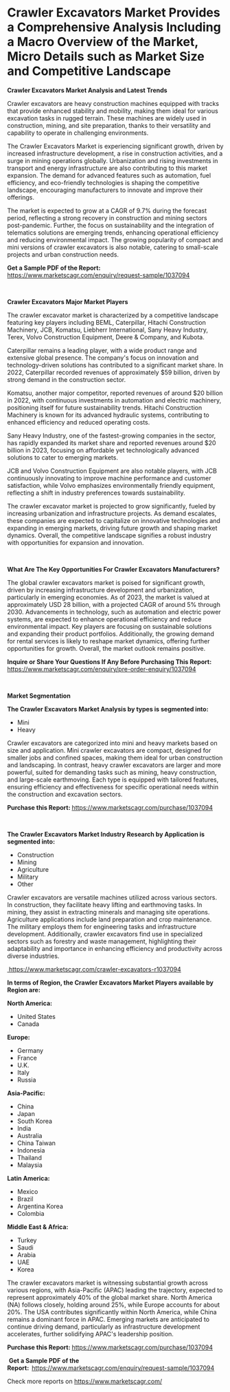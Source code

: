 <p><h1>Crawler Excavators Market Provides a Comprehensive Analysis Including a Macro Overview of the Market, Micro Details such as Market Size and Competitive Landscape</h1></p><p><strong>Crawler Excavators Market Analysis and Latest Trends</strong></p>
<p><p>Crawler excavators are heavy construction machines equipped with tracks that provide enhanced stability and mobility, making them ideal for various excavation tasks in rugged terrain. These machines are widely used in construction, mining, and site preparation, thanks to their versatility and capability to operate in challenging environments.</p><p>The Crawler Excavators Market is experiencing significant growth, driven by increased infrastructure development, a rise in construction activities, and a surge in mining operations globally. Urbanization and rising investments in transport and energy infrastructure are also contributing to this market expansion. The demand for advanced features such as automation, fuel efficiency, and eco-friendly technologies is shaping the competitive landscape, encouraging manufacturers to innovate and improve their offerings.</p><p>The market is expected to grow at a CAGR of 9.7% during the forecast period, reflecting a strong recovery in construction and mining sectors post-pandemic. Further, the focus on sustainability and the integration of telematics solutions are emerging trends, enhancing operational efficiency and reducing environmental impact. The growing popularity of compact and mini versions of crawler excavators is also notable, catering to small-scale projects and urban construction needs.</p></p>
<p><strong>Get a Sample PDF of the Report:&nbsp;</strong> <a href="https://www.marketscagr.com/enquiry/request-sample/1037094?utm_campaign=3001&utm_medium=2&utm_source=Github&utm_content=ia&utm_term=09042025&utm_id=crawler-excavators">https://www.marketscagr.com/enquiry/request-sample/1037094</a></p>
<p>&nbsp;</p>
<p><strong>Crawler Excavators Major Market Players</strong></p>
<p><p>The crawler excavator market is characterized by a competitive landscape featuring key players including BEML, Caterpillar, Hitachi Construction Machinery, JCB, Komatsu, Liebherr International, Sany Heavy Industry, Terex, Volvo Construction Equipment, Deere & Company, and Kubota. </p><p>Caterpillar remains a leading player, with a wide product range and extensive global presence. The company's focus on innovation and technology-driven solutions has contributed to a significant market share. In 2022, Caterpillar recorded revenues of approximately $59 billion, driven by strong demand in the construction sector.</p><p>Komatsu, another major competitor, reported revenues of around $20 billion in 2022, with continuous investments in automation and electric machinery, positioning itself for future sustainability trends. Hitachi Construction Machinery is known for its advanced hydraulic systems, contributing to enhanced efficiency and reduced operating costs. </p><p>Sany Heavy Industry, one of the fastest-growing companies in the sector, has rapidly expanded its market share and reported revenues around $20 billion in 2023, focusing on affordable yet technologically advanced solutions to cater to emerging markets. </p><p>JCB and Volvo Construction Equipment are also notable players, with JCB continuously innovating to improve machine performance and customer satisfaction, while Volvo emphasizes environmentally friendly equipment, reflecting a shift in industry preferences towards sustainability.</p><p>The crawler excavator market is projected to grow significantly, fueled by increasing urbanization and infrastructure projects. As demand escalates, these companies are expected to capitalize on innovative technologies and expanding in emerging markets, driving future growth and shaping market dynamics. Overall, the competitive landscape signifies a robust industry with opportunities for expansion and innovation.</p></p>
<p>&nbsp;</p>
<p><strong>What Are The Key Opportunities For Crawler Excavators Manufacturers?</strong></p>
<p><p>The global crawler excavators market is poised for significant growth, driven by increasing infrastructure development and urbanization, particularly in emerging economies. As of 2023, the market is valued at approximately USD 28 billion, with a projected CAGR of around 5% through 2030. Advancements in technology, such as automation and electric power systems, are expected to enhance operational efficiency and reduce environmental impact. Key players are focusing on sustainable solutions and expanding their product portfolios. Additionally, the growing demand for rental services is likely to reshape market dynamics, offering further opportunities for growth. Overall, the market outlook remains positive.</p></p>
<p><strong>Inquire or Share Your Questions If Any Before Purchasing This Report:</strong> <a href="https://www.marketscagr.com/enquiry/pre-order-enquiry/1037094?utm_campaign=3001&utm_medium=2&utm_source=Github&utm_content=ia&utm_term=09042025&utm_id=crawler-excavators">https://www.marketscagr.com/enquiry/pre-order-enquiry/1037094</a></p>
<p>&nbsp;</p>
<p><strong>Market Segmentation</strong></p>
<p><strong>The Crawler Excavators Market Analysis by types is segmented into:</strong></p>
<p><ul><li>Mini</li><li>Heavy</li></ul></p>
<p><p>Crawler excavators are categorized into mini and heavy markets based on size and application. Mini crawler excavators are compact, designed for smaller jobs and confined spaces, making them ideal for urban construction and landscaping. In contrast, heavy crawler excavators are larger and more powerful, suited for demanding tasks such as mining, heavy construction, and large-scale earthmoving. Each type is equipped with tailored features, ensuring efficiency and effectiveness for specific operational needs within the construction and excavation sectors.</p></p>
<p><strong>Purchase this Report:&nbsp;</strong><a href="https://www.marketscagr.com/purchase/1037094?utm_campaign=3001&utm_medium=2&utm_source=Github&utm_content=ia&utm_term=09042025&utm_id=crawler-excavators">https://www.marketscagr.com/purchase/1037094</a></p>
<p>&nbsp;</p>
<p><strong>The Crawler Excavators Market Industry Research by Application is segmented into:</strong></p>
<p><ul><li>Construction</li><li>Mining</li><li>Agriculture</li><li>Military</li><li>Other</li></ul></p>
<p><p>Crawler excavators are versatile machines utilized across various sectors. In construction, they facilitate heavy lifting and earthmoving tasks. In mining, they assist in extracting minerals and managing site operations. Agriculture applications include land preparation and crop maintenance. The military employs them for engineering tasks and infrastructure development. Additionally, crawler excavators find use in specialized sectors such as forestry and waste management, highlighting their adaptability and importance in enhancing efficiency and productivity across diverse industries.</p></p>
<p><a href="https://www.marketscagr.com/crawler-excavators-r1037094?utm_campaign=3001&utm_medium=2&utm_source=Github&utm_content=ia&utm_term=09042025&utm_id=crawler-excavators">&nbsp;https://www.marketscagr.com/crawler-excavators-r1037094</a></p>
<p><strong>In terms of Region, the Crawler Excavators Market Players available by Region are:</strong></p>
<p>
    <p> <strong> North America: </strong>
        <ul>
            <li>United States</li>
            <li>Canada</li>
        </ul>
        </p> 
    <p> <strong> Europe: </strong>
        <ul>
            <li>Germany</li>
            <li>France</li>
            <li>U.K.</li>
            <li>Italy</li>
            <li>Russia</li>
        </ul>
        </p> 
    <p> <strong> Asia-Pacific: </strong>
        <ul>
            <li>China</li>
            <li>Japan</li>
            <li>South Korea</li>
            <li>India</li>
            <li>Australia</li>
            <li>China Taiwan</li>
            <li>Indonesia</li>
            <li>Thailand</li>
            <li>Malaysia</li>
        </ul>
        </p> 
    <p> <strong> Latin America: </strong>
        <ul>
            <li>Mexico</li>
            <li>Brazil</li>
            <li>Argentina Korea</li>
            <li>Colombia</li>
        </ul>
        </p> 
    <p> <strong> Middle East & Africa: </strong>
        <ul>
            <li>Turkey</li>
            <li>Saudi</li>
            <li>Arabia</li>
            <li>UAE</li>
            <li>Korea</li>
        </ul>
    </p>
    </p>
<p><p>The crawler excavators market is witnessing substantial growth across various regions, with Asia-Pacific (APAC) leading the trajectory, expected to represent approximately 40% of the global market share. North America (NA) follows closely, holding around 25%, while Europe accounts for about 20%. The USA contributes significantly within North America, while China remains a dominant force in APAC. Emerging markets are anticipated to continue driving demand, particularly as infrastructure development accelerates, further solidifying APAC's leadership position.</p></p>
<p><strong>Purchase this Report: </strong><a href="https://www.marketscagr.com/purchase/1037094?utm_campaign=3001&utm_medium=2&utm_source=Github&utm_content=ia&utm_term=09042025&utm_id=crawler-excavators">https://www.marketscagr.com/purchase/1037094</a></p>
<p>&nbsp;<strong>Get a Sample PDF of the Report:&nbsp;&nbsp;</strong><a href="https://www.marketscagr.com/enquiry/request-sample/1037094?utm_campaign=3001&utm_medium=2&utm_source=Github&utm_content=ia&utm_term=09042025&utm_id=crawler-excavators">https://www.marketscagr.com/enquiry/request-sample/1037094</a></p>
<p><strong></strong></p>
<p>Check more reports on <a href="https://www.marketscagr.com/?utm_campaign=3001&utm_medium=2&utm_source=Github&utm_content=ia&utm_term=09042025&utm_id=crawler-excavators">https://www.marketscagr.com/</a></p>
